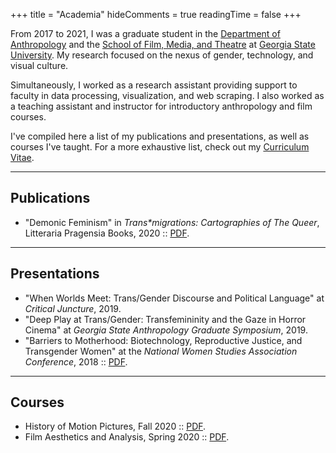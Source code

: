 +++
title = "Academia"
hideComments = true
readingTime = false
+++

From 2017 to 2021, I was a graduate student in the [Department of Anthropology](https://anthropology.gsu.edu/) and the [School of Film, Media, and Theatre](https://fmt.gsu.edu/) at [Georgia State University](https://www.gsu.edu/). My research focused on the nexus of gender, technology, and visual culture.

Simultaneously, I worked as a research assistant providing support to faculty in data processing, visualization, and web scraping. I also worked as a teaching assistant and instructor for introductory anthropology and film courses.

I've compiled here a list of my publications and presentations, as well as courses I've taught. For a more exhaustive list, check out my [Curriculum Vitae](/files/cv.pdf).

---

## Publications

- "Demonic Feminism" in _Trans\*migrations: Cartographies of The Queer_, Litteraria Pragensia Books, 2020 :: [PDF](/files/demonic_transfeminism.pdf).

---

## Presentations

- "When Worlds Meet: Trans/Gender Discourse and Political Language" at _Critical Juncture_, 2019.
- "Deep Play at Trans/Gender: Transfemininity and the Gaze in Horror Cinema" at _Georgia State Anthropology Graduate Symposium_, 2019.
- "Barriers to Motherhood: Biotechnology, Reproductive Justice, and Transgender Women" at the _National Women Studies Association Conference_, 2018 :: [PDF](/files/barriers_to_motherhood.pdf).

---

## Courses

- History of Motion Pictures, Fall 2020 :: [PDF](/files/flme2700.pdf).
- Film Aesthetics and Analysis, Spring 2020 :: [PDF](/files/film1010.pdf).
